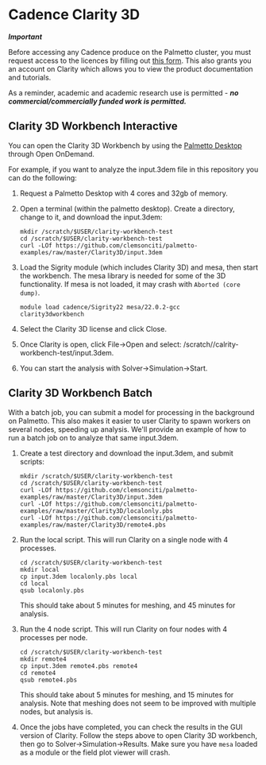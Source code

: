# Cadence Clarity 3D

***Important***

Before accessing any Cadence produce on the Palmetto cluster, you must request
access to the licences by filling out [this
form](https://clemson.ca1.qualtrics.com/jfe/form/SV_3DyqMQTW1giG83Y). This also
grants you an account on Clarity which allows you to view the product
documentation and tutorials.

As a reminder, academic and academic research use is permitted - ***no
commercial/commercially funded work is permitted.***



## Clarity 3D Workbench Interactive

You can open the Clarity 3D Workbench by using the [Palmetto
Desktop](https://docs.rcd.clemson.edu/palmetto/connect/openod/apps/desktop)
through
Open OnDemand. 

For example, if you want to analyze the input.3dem file in this repository you
can do the following:

1. Request a Palmetto Desktop with 4 cores and 32gb of memory.
2. Open a terminal (within the palmetto desktop). Create a directory, change to
   it, and download the input.3dem:

    ```
    mkdir /scratch/$USER/clarity-workbench-test
    cd /scratch/$USER/clarity-workbench-test
    curl -LOf https://github.com/clemsonciti/palmetto-examples/raw/master/Clarity3D/input.3dem 
    ```

3. Load the Sigrity module (which includes Clarity 3D) and mesa, then start the
   workbench. The mesa library is needed for some of the 3D functionality.  If
   mesa is not loaded, it may crash with `Aborted (core dump)`.

    ```
    module load cadence/Sigrity22 mesa/22.0.2-gcc
    clarity3dworkbench
    ```

4. Select the Clarity 3D license and click Close.
5. Once Clarity is open, click File->Open and select:
   /scratch/<your username>/calrity-workbench-test/input.3dem.
6. You can start the analysis with Solver->Simulation->Start.

## Clarity 3D Workbench Batch

With a batch job, you can submit a model for processing in the background on
Palmetto.  This also makes it easier to user Clarity to spawn workers on several
nodes, speeding up analysis.  We'll provide an example of how to run a batch job
on to analyze that same input.3dem.  

1. Create a test directory and download the input.3dem, and submit scripts:
    
    ```
    mkdir /scratch/$USER/clarity-workbench-test
    cd /scratch/$USER/clarity-workbench-test
    curl -LOf https://github.com/clemsonciti/palmetto-examples/raw/master/Clarity3D/input.3dem 
    curl -LOf https://github.com/clemsonciti/palmetto-examples/raw/master/Clarity3D/localonly.pbs 
    curl -LOf https://github.com/clemsonciti/palmetto-examples/raw/master/Clarity3D/remote4.pbs 
    ```

2. Run the local script. This will run Clarity on a single node with 4 processes.

    ```
    cd /scratch/$USER/clarity-workbench-test
    mkdir local
    cp input.3dem localonly.pbs local
    cd local
    qsub localonly.pbs
    ```

   This should take about 5 minutes for meshing, and 45 minutes for analysis.

3. Run the 4 node script. This will run Clarity on four nodes with 4 processes
   per node.

    ```
    cd /scratch/$USER/clarity-workbench-test
    mkdir remote4
    cp input.3dem remote4.pbs remote4
    cd remote4
    qsub remote4.pbs
    ```

   This should take about 5 minutes for meshing, and 15 minutes for analysis.
   Note that meshing does not seem to be improved with multiple nodes, but
   analysis is.

4. Once the jobs have completed, you can check the results in the GUI version of
   Clarity.  Follow the steps above to open Clarity 3D workbench, then go to
   Solver->Simulation->Results.  Make sure you have `mesa` loaded as a module or
   the field plot viewer will crash. 
